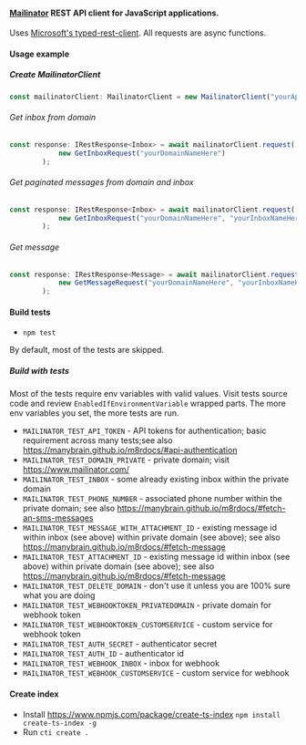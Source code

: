 #### [Mailinator](https://www.mailinator.com/) REST API client for JavaScript applications. 

Uses [Microsoft's typed-rest-client](https://github.com/microsoft/typed-rest-client). All requests are async functions.

#### Usage example

##### Create MailinatorClient

```typescript
const mailinatorClient: MailinatorClient = new MailinatorClient("yourApiKeyHere");
```

###### Get inbox from domain

```typescript
const response: IRestResponse<Inbox> = await mailinatorClient.request(
            new GetInboxRequest("yourDomainNameHere")
        );
```

###### Get paginated messages from domain and inbox

```typescript
const response: IRestResponse<Inbox> = await mailinatorClient.request(
            new GetInboxRequest("yourDomainNameHere", "yourInboxNameHere", 10, 20, Sort.DESC, true)
        );
```
                                                       
###### Get message
             
```typescript                                
const response: IRestResponse<Message> = await mailinatorClient.request(
            new GetMessageRequest("yourDomainNameHere", "yourInboxNameHere", "yourMessageIdHere")
        );
```

#### Build tests

* `npm test`

By default, most of the tests are skipped. 

##### Build with tests

Most of the tests require env variables with valid values. Visit tests source code and review `EnabledIfEnvironmentVariable` wrapped parts. The more env variables you set, the more tests are run.

* `MAILINATOR_TEST_API_TOKEN` - API tokens for authentication; basic requirement across many tests;see also https://manybrain.github.io/m8rdocs/#api-authentication
* `MAILINATOR_TEST_DOMAIN_PRIVATE` - private domain; visit https://www.mailinator.com/
* `MAILINATOR_TEST_INBOX` - some already existing inbox within the private domain
* `MAILINATOR_TEST_PHONE_NUMBER` - associated phone number within the private domain; see also https://manybrain.github.io/m8rdocs/#fetch-an-sms-messages
* `MAILINATOR_TEST_MESSAGE_WITH_ATTACHMENT_ID` - existing message id within inbox (see above) within private domain (see above); see also https://manybrain.github.io/m8rdocs/#fetch-message
* `MAILINATOR_TEST_ATTACHMENT_ID` - existing message id within inbox (see above) within private domain (see above); see also https://manybrain.github.io/m8rdocs/#fetch-message
* `MAILINATOR_TEST_DELETE_DOMAIN` - don't use it unless you are 100% sure what you are doing
* `MAILINATOR_TEST_WEBHOOKTOKEN_PRIVATEDOMAIN` - private domain for webhook token
* `MAILINATOR_TEST_WEBHOOKTOKEN_CUSTOMSERVICE` - custom service for webhook token
* `MAILINATOR_TEST_AUTH_SECRET` - authenticator secret
* `MAILINATOR_TEST_AUTH_ID` - authenticator id
* `MAILINATOR_TEST_WEBHOOK_INBOX` - inbox for webhook
* `MAILINATOR_TEST_WEBHOOK_CUSTOMSERVICE` - custom service for webhook

#### Create index

* Install https://www.npmjs.com/package/create-ts-index `npm install create-ts-index -g`
* Run `cti create .`
